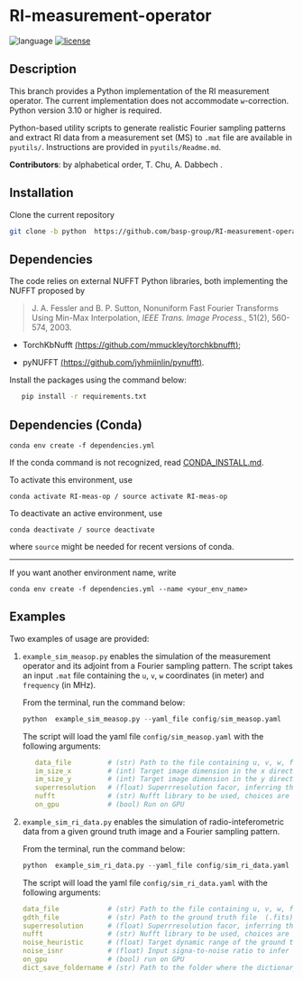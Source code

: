 # RI-measurement-operator

![language](https://img.shields.io/badge/language-Python-orange.svg)
[![license](https://img.shields.io/badge/license-GPL--3.0-brightgreen.svg)](LICENSE)
<!-- [![pre-commit](https://img.shields.io/badge/pre--commit-enabled-brightgreen?logo=pre-commit&logoColor=white)](https://github.com/pre-commit/pre-commit) -->

## Description

This branch provides a Python implementation of the RI measurement operator. The current implementation does not accommodate `w`-correction. Python version 3.10 or higher is required.

Python-based utility scripts to generate realistic Fourier sampling patterns and extract RI data from a measurement set (MS) to `.mat` file are available in  `pyutils/`. Instructions are provided in `pyutils/Readme.md`.


**Contributors**: by alphabetical order, T. Chu, A. Dabbech .


## Installation

Clone the current repository

```bash
git clone -b python  https://github.com/basp-group/RI-measurement-operator.git
```

## Dependencies 

The code relies on external NUFFT Python libraries, both implementing the NUFFT proposed by

> J. A. Fessler and B. P. Sutton, Nonuniform Fast Fourier Transforms Using Min-Max Interpolation, *IEEE Trans. Image Process.*, 51(2), 560-574, 2003.


- TorchKbNufft   [(https://github.com/mmuckley/torchkbnufft)](https://github.com/mmuckley/torchkbnufft);

- pyNUFFT [(https://github.com/jyhmiinlin/pynufft)](https://github.com/jyhmiinlin/pynufft).

Install the packages using the command below:
``` bash
   pip install -r requirements.txt
```

## Dependencies (Conda)

```
conda env create -f dependencies.yml 
```
If the conda command is not recognized, read [CONDA_INSTALL.md](CONDA_INSTALL.md).

To activate this environment, use
```
conda activate RI-meas-op / source activate RI-meas-op
```
To deactivate an active environment, use
```
conda deactivate / source deactivate
```
where ``source`` might be needed for recent versions of conda.

---
If you want another environment name, write
```
conda env create -f dependencies.yml --name <your_env_name>
```

## Examples

Two examples of usage are provided: 

1. `example_sim_measop.py` enables the simulation of the measurement operator and its adjoint from a Fourier sampling pattern.
   The script takes an input `.mat` file containing the `u`, `v`, `w` coordinates (in meter) and `frequency` (in MHz).  

   From the terminal, run the command below:
   ``` Python
   python  example_sim_measop.py --yaml_file config/sim_measop.yaml
   ```
   The script will load the yaml file `config/sim_measop.yaml` with the following arguments:
   ``` yaml
      data_file         # (str) Path to the file containing u, v, w, frequency, and imweight (optional)
      im_size_x         # (int) Target image dimension in the x direction
      im_size_y         # (int) Target image dimension in the y direction
      superresolution   # (float) Superrresolution facor, inferring the bandwidth of the imaged spatial Fourier domain
      nufft             # (str) Nufft library to be used, choices are ['pynufft', 'tkbn']
      on_gpu            # (bool) Run on GPU
   ```


2. `example_sim_ri_data.py` enables the simulation of radio-inteferometric data from a given ground truth image and a Fourier sampling pattern.

   From the terminal, run the command below:
   ``` Python
   python  example_sim_ri_data.py --yaml_file config/sim_ri_data.yaml
   ```
   The script will load the yaml file `config/sim_ri_data.yaml` with the following arguments:
   ``` yaml
   data_file            # (str) Path to the file containing u, v, w, frequency, and imweight (optional)
   gdth_file            # (str) Path to the ground truth file  (.fits)
   superresolution      # (float) Superrresolution facor, inferring the bandwidth of the imaged spatial Fourier domain
   nufft                # (str) Nufft library to be used, choices are ['pynufft', 'tkbn']
   noise_heuristic      # (float) Target dynamic range of the ground truth image used to infer the noise level (option 1)
   noise_isnr           # (float) Input signa-to-noise ratio to infer the noise level (option 2)
   on_gpu               # (bool) run on GPU
   dict_save_foldername # (str) Path to the folder where the dictionary will be saved
    ```
